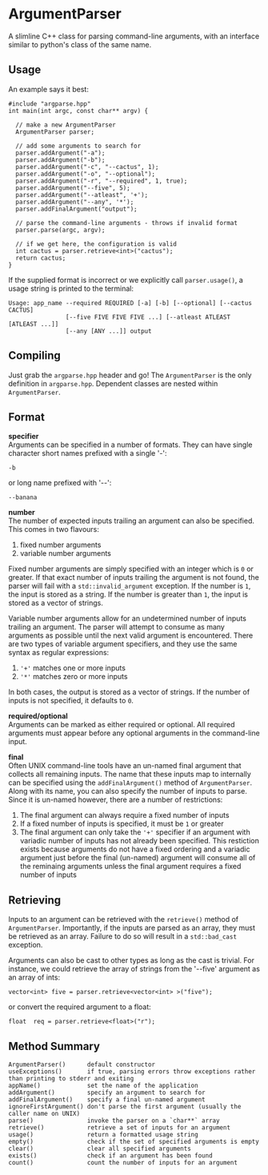 ArgumentParser
==============
A slimline C++ class for parsing command-line arguments, with an interface similar to python's class of the same name.

Usage
-----
An example says it best:
    
    #include "argparse.hpp"
    int main(int argc, const char** argv) {

      // make a new ArgumentParser
      ArgumentParser parser;

      // add some arguments to search for
      parser.addArgument("-a");
      parser.addArgument("-b");
      parser.addArgument("-c", "--cactus", 1);
      parser.addArgument("-o", "--optional");
      parser.addArgument("-r", "--required", 1, true);
      parser.addArgument("--five", 5);
      parser.addArgument("--atleast", '+');
      parser.addArgument("--any", '*');
      parser.addFinalArgument("output");

      // parse the command-line arguments - throws if invalid format
      parser.parse(argc, argv);

      // if we get here, the configuration is valid
      int cactus = parser.retrieve<int>("cactus");
      return cactus;
    }

If the supplied format is incorrect or we explicitly call `parser.usage()`, a usage string is printed to the terminal:

    Usage: app_name --required REQUIRED [-a] [-b] [--optional] [--cactus CACTUS] 
                    [--five FIVE FIVE FIVE ...] [--atleast ATLEAST [ATLEAST ...]]
                    [--any [ANY ...]] output

Compiling
---------
Just grab the `argparse.hpp` header and go! The `ArgumentParser` is the only definition in `argparse.hpp`. Dependent classes are nested within `ArgumentParser`.

Format
------
**specifier**  
Arguments can be specified in a number of formats. They can have single character short names prefixed with a single '-':

    -b

or long name prefixed with '--':

    --banana

**number**  
The number of expected inputs trailing an argument can also be specified. This comes in two flavours:


1. fixed number arguments
2. variable number arguments

Fixed number arguments are simply specified with an integer which is `0` or greater. If that exact number of inputs trailing the argument is not found, the parser will fail with a `std::invalid_argument` exception. If the number is `1`, the input is stored as a string. If the number is greater than `1`, the input is stored as a vector of strings.


Variable number arguments allow for an undetermined number of inputs trailing an argument. The parser will attempt to consume as many arguments as possible until the next valid argument is encountered. There are two types of variable argument specifiers, and they use the same syntax as regular expressions:

1. `'+'` matches one or more inputs
2. `'*'` matches zero or more inputs

In both cases, the output is stored as a vector of strings. If the number of inputs is not specified, it defaults to `0`.

**required/optional**  
Arguments can be marked as either required or optional. All required arguments must appear before any optional arguments in the command-line input.

**final**  
Often UNIX command-line tools have an un-named final argument that collects all remaining inputs. The name that these inputs map to internally can be specified using the `addFinalArgument()` method of `ArgumentParser`. Along with its name, you can also specify the number of inputs to parse. Since it is un-named however, there are a number of restrictions:

1. The final argument can always require a fixed number of inputs
2. If a fixed number of inputs is specified, it must be `1` or greater
3. The final argument can only take the `'+'` specifier if an argument with variadic number of inputs has not already been specified. This restiction exists because arguments do not have a fixed ordering and a variadic argument just before the final (un-named) argument will consume all of the reminaing arguments unless the final argument requires a fixed number of inputs

Retrieving
----------
Inputs to an argument can be retrieved with the `retrieve()` method of `ArgumentParser`. Importantly, if the inputs are parsed as an array, they must be retrieved as an array. Failure to do so will result in a `std::bad_cast` exception. 

Arguments can also be cast to other types as long as the cast is trivial. For instance, we could retrieve the array of strings from the '--five' argument as an array of ints:

    vector<int> five = parser.retrieve<vector<int> >("five");

or convert the required argument to a float:

    float  req = parser.retrieve<float>("r");

Method Summary
--------------

    ArgumentParser()      default constructor
    useExceptions()       if true, parsing errors throw exceptions rather than printing to stderr and exiting
    appName()             set the name of the application
    addArgument()         specify an argument to search for
    addFinalArgument()    specify a final un-named argument
    ignoreFirstArgument() don't parse the first argument (usually the caller name on UNIX)
    parse()               invoke the parser on a `char**` array
    retrieve()            retrieve a set of inputs for an argument
    usage()               return a formatted usage string
    empty()               check if the set of specified arguments is empty
    clear()               clear all specified arguments
    exists()              check if an argument has been found
    count()               count the number of inputs for an argument

